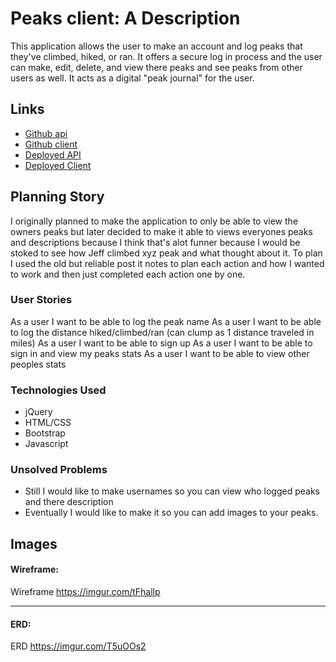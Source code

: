 # Peaks client: A Description

This application allows the user to make an account and log peaks that they've climbed, hiked, or ran.  It offers a secure log in process and the user can make, edit, delete, and view there peaks and see peaks from other users as well.  It acts as a digital "peak journal" for the user.

## Links

- [Github api](https://github.com/lss555/Peaks-api)
- [Github client](https://github.com/lss555/Peaks-Client)
- [Deployed API](https://ancient-taiga-30748.herokuapp.com/)
- [Deployed Client](https://lss555.github.io/Peaks-Client/)

## Planning Story

I originally planned to make the application to only be able to view the owners peaks but later decided to make it able to views everyones peaks and descriptions because I think that's alot funner because I would be stoked to see how Jeff climbed xyz peak and what thought about it.  To plan I used the old but reliable post it notes to plan each action and how I wanted to work and then just completed each action one by one.

### User Stories

As a user I want to be able to log the peak name
As a user I want to be able to log the distance hiked/climbed/ran (can clump as 1 distance traveled in miles)
As a user I want to be able to sign up
As a user I want to be able to sign in and view my peaks stats
As a user I want to be able to view other peoples stats

### Technologies Used

- jQuery
- HTML/CSS
- Bootstrap
- Javascript

### Unsolved Problems

- Still I would like to make usernames so you can view who logged peaks and there description
- Eventually I would like to make it so you can add images to your peaks.

## Images

#### Wireframe:
Wireframe
https://imgur.com/tFhallp

---

#### ERD:
ERD
https://imgur.com/T5uOOs2

